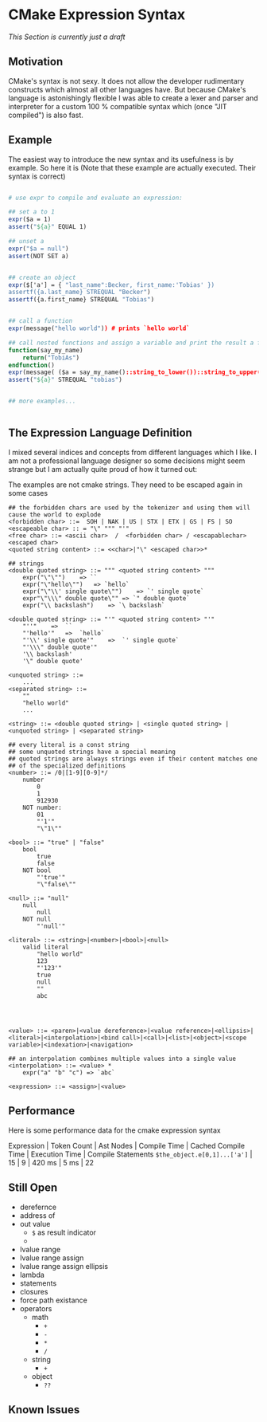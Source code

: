 # CMake Expression Syntax

_This Section is currently just a draft_

## Motivation

CMake's syntax is not sexy. It does not allow the developer rudimentary constructs which almost all other languages have.  But because CMake's language is astonishingly flexible I was able to create a lexer and parser and interpreter for a custom 100 % compatible syntax which (once "JIT compiled") is also fast.


## Example

The easiest way to introduce the new syntax and its usefulness is by example. So here it is (Note that these example are actually executed. Their syntax is correct)

```cmake

# use expr to compile and evaluate an expression:

## set a to 1
expr($a = 1)
assert("${a}" EQUAL 1)

## unset a
expr("$a = null")
assert(NOT SET a)


## create an object
expr($['a'] = { "last_name":Becker, first_name:'Tobias' })
assertf({a.last_name} STREQUAL "Becker")
assertf({a.first_name} STREQUAL "Tobias")


## call a function
expr(message("hello world")) # prints `hello world`

## call nested functions and assign a variable and print the result a function with first parameter binding
function(say_my_name)
    return("TobiAs")
endfunction()
expr(message( ($a = say_my_name()::string_to_lower())::string_to_upper())) # prints `TOBIAS` 
assert("${a}" STREQUAL "tobias")


## more examples...



```



## The Expression Language Definition

I mixed several indices and concepts from different languages which I like.  I am not a professional language designer so some decisions might seem strange but I am actually quite proud of how it turned out:


The examples are not cmake strings. They need to be escaped again in some cases
```
## the forbidden chars are used by the tokenizer and using them will cause the world to explode
<forbidden char> ::=  SOH | NAK | US | STX | ETX | GS | FS | SO  
<escapeable char> :: = "\" """ "'"  
<free char> ::= <ascii char>  /  <forbidden char> / <escapablechar> 
<escaped char> 
<quoted string content> ::= <<char>|"\" <escaped char>>* 

## strings 
<double quoted string> ::= """ <quoted string content> """
    expr("\"\"")    => ``
    expr("\"hello\"")   => `hello`
    expr("\"\\' single quote\"")    => `' single quote`
    expr"\"\\\" double quote\"" => `" double quote`
    expr("\\ backslash")    => `\ backslash`

<double quoted string> ::= "'" <quoted string content> "'"
    "''"    =>  ``
    "'hello'"   =>  `hello`
    "'\\' single quote'"    =>  `' single quote`
    "'\\\" double quote'"
    '\\ backslash'
    '\" double quote'

<unquoted string> ::= 
    ...
<separated string> ::= 
    ""
    "hello world"
    ...

<string> ::= <double quoted string> | <single quoted string> | <unquoted string> | <separated string>

## every literal is a const string 
## some unquoted strings have a special meaning
## quoted strings are always strings even if their content matches one
## of the specialized definitions
<number> ::= /0|[1-9][0-9]*/
    number
        0
        1
        912930
    NOT number:
        01
        "'1'" 
        "\"1\""

<bool> ::= "true" | "false"
    bool
        true
        false
    NOT bool
        "'true'"
        "\"false\""

<null> ::= "null"
    null
        null
    NOT null
        "'null'"

<literal> ::= <string>|<number>|<bool>|<null>
    valid literal
        "hello world"
        123
        "'123'"
        true
        null
        ""
        abc




<value> ::= <paren>|<value dereference>|<value reference>|<ellipsis>|<literal>|<interpolation>|<bind call>|<call>|<list>|<object>|<scope variable>|<indexation>|<navigation>

## an interpolation combines multiple values into a single value
<interpolation> ::= <value> * 
    expr("a" "b" "c") => `abc`

<expression> ::= <assign>|<value> 

```



## Performance

Here is some performance data for the cmake expression syntax


Expression | Token Count | Ast Nodes | Compile Time | Cached Compile Time |  Execution Time | Compile Statements
`$the_object.e[0,1]...['a']` | 15 | 9 | 420 ms | 5 ms | 22




## Still Open

* derefernce 
* address of
* out value
    - `$` as result indicator
    - 
* lvalue range
* lvalue range assign
* lvalue range assign ellipsis
* lambda
* statements
* closures
* force path existance
* operators
    - math
        + `+`
        + `-`
        + `*`
        + `/`
    - string
        + `+`
    - object
        - `??`


## Known Issues